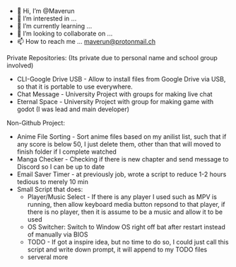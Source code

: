 - 👋 Hi, I’m @Maverun
- 👀 I’m interested in ...
- 🌱 I’m currently learning ...
- 💞️ I’m looking to collaborate on ...
- 📫 How to reach me ... maverun@protonmail.ch

Private Repositories: (Its private due to personal name and school group involved)
- CLI-Google Drive USB - Allow to install files from Google Drive via USB, so that it is portable to use everywhere.
- Chat Message - University Project with groups for making live chat
- Eternal Space - University Project with group for making game with godot (I was lead and main developer)

Non-Github Project:
- Anime File Sorting - Sort anime files based on my anilist list, such that if any score is below 50, I just delete them, other than that will moved to finish folder if I complete watched
- Manga Checker - Checking if there is new chapter and send message to Discord so I can be up to date
- Email Saver Timer - at previously job, wrote a script to reduce 1-2 hours tedious to merely 10 min
- Small Script that does:
  - Player/Music Select - If there is any player I used such as MPV is running, then allow keyboard media button repsond to that player, if there is no player, then it is assume to be a music and allow it to be used
  - OS Switcher: Switch to Window OS right off bat after restart instead of manually via BIOS
  - TODO - If got a inspire idea, but no time to do so, I could just call this script and write down prompt, it will append to my TODO files
  - serveral more 
  
  
<!---
Maverun/Maverun is a ✨ special ✨ repository because its `README.md` (this file) appears on your GitHub profile.
You can click the Preview link to take a look at your changes.
--->
